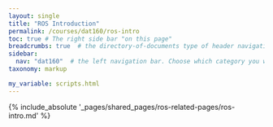 ```yaml
---
layout: single
title: "ROS Introduction"
permalink: /courses/dat160/ros-intro
toc: true # The right side bar "on this page"
breadcrumbs: true  # the directory-of-documents type of header navigation
sidebar:
  nav: "dat160"  # the left navigation bar. Choose which category you want.
taxonomy: markup

my_variable: scripts.html
---
```


{% include_absolute '_pages/shared_pages/ros-related-pages/ros-intro.md' %}